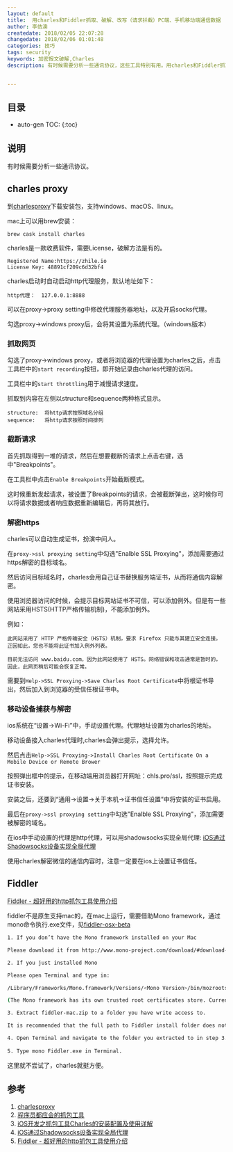 ```yaml
---
layout: default
title:  用charles和Fiddler抓取、破解、改写（请求拦截）PC端、手机移动端通信数据
author: 李佶澳
createdate: 2018/02/05 22:07:28
changedate: 2018/02/06 01:01:48
categories: 技巧
tags: security
keywords: 加密报文破解,Charles
description: 有时候需要分析一些通讯协议，这些工具特别有用。用charles和Fiddler抓取、破解、改写（请求拦截）PC端、手机移动端通信数据


---
```


## 目录
* auto-gen TOC:
{:toc}

## 说明

有时候需要分析一些通讯协议。

## charles proxy

到[charlesproxy][1]下载安装包，支持windows、macOS、linux。

mac上可以用brew安装：

	brew cask install charles

charles是一款收费软件，需要License，破解方法是有的。

	Registered Name:https://zhile.io
	License Key: 48891cf209c6d32bf4

charles启动时自动启动http代理服务，默认地址如下：

	http代理：  127.0.0.1:8888

可以在proxy->proxy setting中修改代理服务器地址，以及开启socks代理。

勾选proxy->windows proxy后，会将其设置为系统代理。（windows版本）

### 抓取网页

勾选了proxy->windows proxy，或者将浏览器的代理设置为charles之后，点击工具栏中的`start recording`按钮，即开始记录由charles代理的访问。

工具栏中的`start throttling`用于减慢请求速度。

抓取到内容在左侧以structure和sequence两种格式显示。

	structure:  将http请求按照域名分组
	sequence:   将http请求按照时间排列

### 截断请求

首先抓取得到一堆的请求，然后在想要截断的请求上点击右键，选中"Breakpoints"。

在工具栏中点击`Enable Breakpoints`开始截断模式。

这时候重新发起请求，被设置了Breakpoints的请求，会被截断弹出，这时候你可以将请求数据或者响应数据重新编辑后，再将其放行。

### 解密https

charles可以自动生成证书，扮演中间人。

在`proxy->ssl proxying setting`中勾选"Enalble SSL Proxying"，添加需要通过https解密的目标域名。

然后访问目标域名时，charles会用自己证书替换服务端证书，从而将通信内容解密。

使用浏览器访问的时候，会提示目标网站证书不可信，可以添加例外。但是有一些网站采用HSTS(HTTP严格传输机制)，不能添加例外。

例如：

	此网站采用了 HTTP 严格传输安全（HSTS）机制，要求 Firefox 只能与其建立安全连接。正因如此，您也不能将此证书加入例外列表。
	
	目前无法访问 www.baidu.com，因为此网站使用了 HSTS。网络错误和攻击通常是暂时的，因此，此网页稍后可能会恢复正常。

需要到`Help->SSL Proxying->Save Charles Root Certificate`中将根证书导出，然后加入到浏览器的受信任根证书中。

### 移动设备捕获与解密

ios系统在“设置->Wi-Fi”中，手动设置代理。代理地址设置为charles的地址。

移动设备接入charles代理时,charles会弹出提示，选择允许。

然后点击`Help->SSL Proxying->Install Charles Root Certificate On a Mobile Device or Remote Brower`

按照弹出框中的提示，在移动端用浏览器打开网址：chls.pro/ssl，按照提示完成证书安装。

安装之后，还要到“通用->设置->关于本机->证书信任设置”中将安装的证书启用。

最后在`proxy->ssl proxying setting`中勾选"Enalble SSL Proxying"，添加需要被解密的域名。

在ios中手动设置的代理是http代理，可以用shadowsocks实现全局代理: [iOS通过Shadowsocks设备实现全局代理][4]

使用charles解密微信的通信内容时，注意一定要在ios上设置证书信任。

## Fiddler

[Fiddler - 超好用的http抓包工具使用介绍][5]

fiddler不是原生支持mac的，在mac上运行，需要借助Mono framework，通过mono命令执行.exe文件，见[fiddler-osx-beta](https://www.telerik.com/download/fiddler/fiddler-osx-beta)

```bash
1. If you don’t have the Mono framework installed on your Mac

Please download it from http://www.mono-project.com/download/#download-mac and install it. If you already have it installed, ensure you’re running the latest version.

2. If you just installed Mono

Please open Terminal and type in:

/Library/Frameworks/Mono.framework/Versions/<Mono Version>/bin/mozroots --import --sync

(The Mono framework has its own trusted root certificates store. Currently (at mono version 4.2.4) this store remains empty after installing Mono on OS X. Fiddler uses the certificates in this store to validate the certificates of the websites visited. So you need to populate this store with a set of commonly trusted root authorities to avoid getting constant certificate warnings from Fiddler. The mozroots tool imports trusted authorities from the Mozilla LXR. )

3. Extract fiddler-mac.zip to a folder you have write access to.

It is recommended that the full path to Fiddler install folder does not contain any Windows path illegal characters. (At present it is possible that some Fiddler functionality, e.g. various file exports or Fiddler Script won’t handle such paths.)

4. Open Terminal and navigate to the folder you extracted to in step 3.
 
5. Type mono Fiddler.exe in Terminal.
```

这里就不尝试了，charles就挺方便。


## 参考

1. [charlesproxy][1]
2. [程序员都应会的抓包工具][2]
3. [iOS开发之抓包工具Charles的安装配置及使用详解][3]
4. [iOS通过Shadowsocks设备实现全局代理][4]
5. [Fiddler - 超好用的http抓包工具使用介绍][5]

[1]: https://www.charlesproxy.com/  "charlesproxy" 
[2]: https://github.com/xiyouMc/PythonGuide/wiki/%E7%A8%8B%E5%BA%8F%E5%91%98%E9%83%BD%E5%BA%94%E8%AF%A5%E4%BC%9A%E7%9A%84%E6%8A%93%E5%8C%85%E5%B7%A5%E5%85%B7-Charles  "程序员都应会的抓包工具" 
[3]: https://www.jianshu.com/p/31fea1314a50 "iOS开发之抓包工具Charles的安装配置及使用详解" 
[4]: https://www.maoshu.cc/3409.html "iOS通过Shadowsocks设备实现全局代理"
[5]: http://www.hangge.com/blog/cache/detail_1697.html "Fiddler - 超好用的http抓包工具使用介绍"
